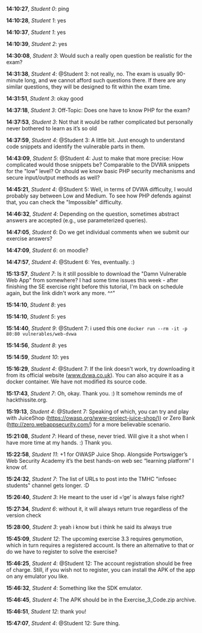 **14:10:27**, *Student 0*: ping

**14:10:28**, *Student 1*: yes

**14:10:37**, *Student 1*: yes

**14:10:39**, *Student 2*: yes

**14:30:08**, *Student 3*: Would such a really open question be realistic for the exam?

**14:31:38**, *Student 4*: @Student 3: not really, no. The exam is usually 90-minute long, and we cannot afford such questions there. If there are any similar questions, they will be designed to fit within the exam time.

**14:31:51**, *Student 3*: okay good

**14:37:18**, *Student 3*: Off-Topic: Does one have to know PHP for the exam?

**14:37:53**, *Student 3*: Not that it would be rather complicated but personally never bothered to learn as it’s so old

**14:37:59**, *Student 4*: @Student 3: A little bit. Just enough to understand code snippets and identify the vulnerable parts in them.

**14:43:09**, *Student 5*: @Student 4: Just to make that more precise: How complicated would those snippets be? Comparable to the DVWA snippets for the "low" level? Or should we know basic PHP security mechanisms and secure input/output methods as well?

**14:45:21**, *Student 4*: @Student 5: Well, in terms of DVWA difficulty, I would probably say between Low and Medium. To see how PHP defends against that, you can check the "Impossible" difficulty.

**14:46:32**, *Student 4*: Depending on the question, sometimes abstract answers are accepted (e.g., use parameterized queries).

**14:47:05**, *Student 6*: Do we get individual comments when we submit our exercise answers?

**14:47:09**, *Student 6*: on moodle?

**14:47:57**, *Student 4*: @Student 6: Yes, eventually. :)

**15:13:57**, *Student 7*: Is it still possible to download the "Damn Vulnerable Web App" from somewhere? I had some time issues this week - after finishing the SE exercise right before this tutorial, I'm back on schedule again, but the link didn't work any more. ^^"

**15:14:10**, *Student 8*: yes

**15:14:10**, *Student 5*: yes

**15:14:40**, *Student 9*: @Student 7:  i used this one `docker run --rm -it -p 80:80 vulnerables/web-dvwa`

**15:14:56**, *Student 8*: yes

**15:14:59**, *Student 10*: yes

**15:16:29**, *Student 4*: @Student 7: If the link doesn't work, try downloading it from its official website (www.dvwa.co.uk). You can also acquire it as a docker container. We have not modified its source code.

**15:17:43**, *Student 7*: Oh, okay. Thank you. :) It somehow reminds me of hackthissite.org.

**15:19:13**, *Student 4*: @Student 7: Speaking of which, you can try and play with JuiceShop ([https://owasp.org/www-project-juice-shop/)](https://owasp.org/www-project-juice-shop/)) or Zero Bank (http://zero.webappsecurity.com/) for a more believable scenario.

**15:21:08**, *Student 7*: Heard of these, never tried. Will give it a shot when I have more time at my hands. :) Thank you.

**15:22:58**, *Student 11*: +1 for OWASP Juice Shop. Alongside Portswigger’s Web Security Academy it’s the best hands-on web sec “learning platform” I know of.

**15:24:32**, *Student 7*: The list of URLs to post into the TMHC "infosec students" channel gets longer. :D

**15:26:40**, *Student 3*: He meant to the user id =‘ge’ is always false right?

**15:27:34**, *Student 6*: without it, it will always return true regardless of the version check

**15:28:00**, *Student 3*: yeah i know but i think he said its always true

**15:45:09**, *Student 12*: The upcoming exercise 3.3 requires genymotion, which in turn requires a registered account. Is there an alternative to that or do we have to register to solve the exercise?

**15:46:25**, *Student 4*: @Student 12: The account registration should be free of charge. Still, if you wish not to register, you can install the APK of the app on any emulator you like.

**15:46:32**, *Student 4*: Something like the SDK emulator.

**15:46:45**, *Student 4*: The APK should be in the Exercise_3_Code.zip archive.

**15:46:51**, *Student 12*: thank you!

**15:47:07**, *Student 4*: @Student 12: Sure thing.

